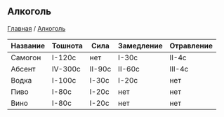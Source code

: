 ## Алкоголь

[Главная](https://nyako.icu/Minecraft-Behavior-MW/) / [Алкоголь](https://nyako.icu/Minecraft-Behavior-MW/alko)

Название | Тошнота | Сила | Замедление | Отравление
--- | --- | --- | --- | ---
Самогон | I-120с | нет | I-30с | II-4с
Абсент | IV-300с | II-90с | II-60с | III-4с
Водка | I-100с | I-30с | I-20с | нет
Пиво | I-80c | I-20c | нет | нет
Вино | I-80c | I-20c | нет | нет